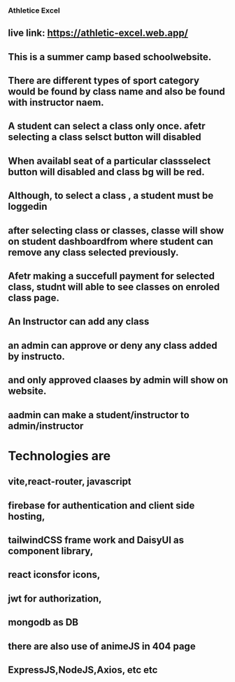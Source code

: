 ### Athletice Excel
## live link: https://athletic-excel.web.app/
## This is a summer camp based schoolwebsite.
## There are different types of sport category would be found by class name and also be found with instructor naem.
## A student can select a class only once. afetr selecting a class selsct button will disabled
## When availabl seat of a particular classselect button will disabled and class bg will be red.
## Although, to select a class , a student must be loggedin
## after selecting class or classes, classe will show on student dashboardfrom where student can remove any class selected previously.
## Afetr making a succefull payment for selected class, studnt will able to see classes on enroled class page.
## An Instructor can add any class
## an admin can approve or deny any class added by instructo.
## and only approved claases by admin will show on website.
## aadmin can make a student/instructor to admin/instructor


# Technologies are 
## vite,react-router, javascript
## firebase for authentication and client side hosting, 
## tailwindCSS frame work and DaisyUI as component library,
## react iconsfor icons,
## jwt for authorization,
## mongodb as DB
## there are also use of animeJS in 404 page
## ExpressJS,NodeJS,Axios, etc etc



